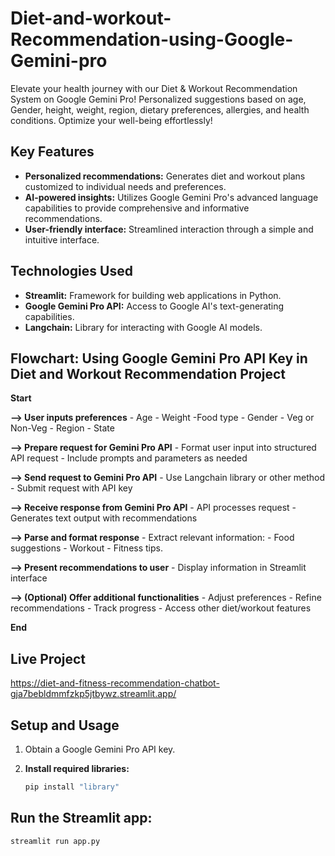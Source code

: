 # Diet-and-workout-Recommendation-using-Google-Gemini-pro
Elevate your health journey with our Diet &amp; Workout Recommendation System on Google Gemini Pro! Personalized suggestions based on age, Gender, height, weight, region, dietary preferences, allergies, and health conditions. Optimize your well-being effortlessly!

## Key Features

- **Personalized recommendations:** Generates diet and workout plans customized to individual needs and preferences.
- **AI-powered insights:** Utilizes Google Gemini Pro's advanced language capabilities to provide comprehensive and informative recommendations.
- **User-friendly interface:** Streamlined interaction through a simple and intuitive interface.

## Technologies Used

- **Streamlit:** Framework for building web applications in Python.
- **Google Gemini Pro API:** Access to Google AI's text-generating capabilities.
- **Langchain:** Library for interacting with Google AI models.

## Flowchart: Using Google Gemini Pro API Key in Diet and Workout Recommendation Project

**Start**

**--> User inputs preferences** - Age - Weight -Food type - Gender - Veg or Non-Veg - Region - State

**--> Prepare request for Gemini Pro API** - Format user input into structured API request - Include prompts and parameters as needed

**--> Send request to Gemini Pro API** - Use Langchain library or other method - Submit request with API key

**--> Receive response from Gemini Pro API** - API processes request - Generates text output with recommendations

**--> Parse and format response** - Extract relevant information: - Food suggestions - Workout - Fitness tips.

**--> Present recommendations to user** - Display information in Streamlit interface

**--> (Optional) Offer additional functionalities** - Adjust preferences - Refine recommendations - Track progress - Access other diet/workout features

**End**


## Live Project
https://diet-and-fitness-recommendation-chatbot-gja7bebldmmfzkp5jtbywz.streamlit.app/



## Setup and Usage

1. Obtain a Google Gemini Pro API key.
2. **Install required libraries:**

   ```bash
   pip install "library"

## Run the Streamlit app:

  ````Bash
  streamlit run app.py   
